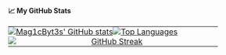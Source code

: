 #### &#x1f4c8; My GitHub Stats

<table style="border-collapse: collapse; border: none;">
  <tr style="background-color: transparent;">
    <td style="border: none; padding: 0; background-color: transparent; width: 50%;">
      <a href="https://github.com/anuraghazra/github-readme-stats">
        <img src="https://github-readme-stats.vercel.app/api?username=Mag1cByt3s&show=reviews,discussions_started,discussions_answered,prs_merged,prs_merged_percentage&show_icons=true&theme=tokyonight" alt="Mag1cByt3s' GitHub stats" style="max-width: 100%; display: block;">
      </a>
    </td>
    <td style="border: none; padding: 0; background-color: transparent; width: 50%;">
      <a href="https://github.com/anuraghazra/github-readme-stats">
        <img src="https://github-readme-stats.vercel.app/api/top-langs/?username=Mag1cByt3s&langs_count=8&size_weight=0.5&count_weight=0.5&theme=tokyonight&layout=compact" alt="Top Languages" style="max-width: 100%; display: block;">
      </a>
    </td>
  </tr>
  <tr style="background-color: transparent;">
    <td colspan="2" align="center" style="border: none; padding: 0; background-color: transparent;">
      <a href="https://git.io/streak-stats">
        <img src="https://streak-stats.demolab.com/?user=Mag1cByt3s&theme=tokyonight" alt="GitHub Streak" style="max-width: 100%; display: block;">
      </a>
    </td>
  </tr>
</table>
